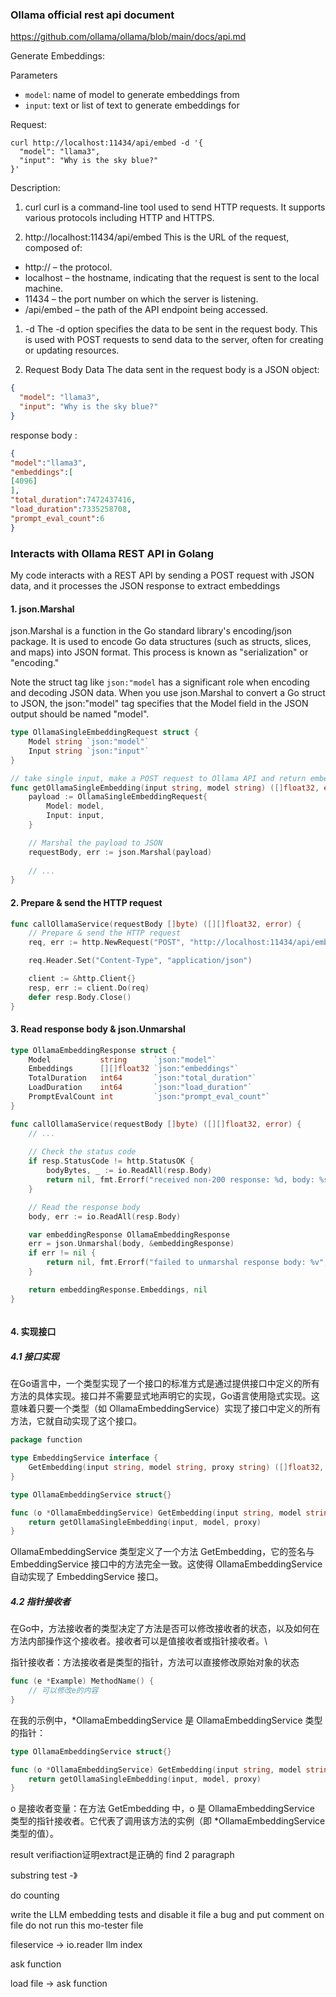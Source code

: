 
### Ollama official rest api document
https://github.com/ollama/ollama/blob/main/docs/api.md

Generate Embeddings: 

Parameters
- `model`: name of model to generate embeddings from
- `input`: text or list of text to generate embeddings for


Request:

```shell
curl http://localhost:11434/api/embed -d '{
  "model": "llama3",
  "input": "Why is the sky blue?"
}'
```


Description:
1. curl
curl is a command-line tool used to send HTTP requests. It supports various protocols including HTTP and HTTPS.

2. http://localhost:11434/api/embed
This is the URL of the request, composed of:
- http:// – the protocol.
- localhost – the hostname, indicating that the request is sent to the local machine.
- 11434 – the port number on which the server is listening.
- /api/embed – the path of the API endpoint being accessed.

1. -d
The -d option specifies the data to be sent in the request body. This is used with POST requests to send data to the server, often for creating or updating resources.

4. Request Body Data
The data sent in the request body is a JSON object:
```json
{
  "model": "llama3",
  "input": "Why is the sky blue?"
}
```

response body :
```json
{
"model":"llama3",
"embeddings":[
[4096]
],
"total_duration":7472437416,
"load_duration":7335258708,
"prompt_eval_count":6
}
```


### Interacts with Ollama REST API in Golang

My code interacts with a REST API by sending a POST request with JSON data, and it processes the JSON response to extract embeddings

#### 1. json.Marshal

json.Marshal is a function in the Go standard library's encoding/json package. It is used to encode Go data structures (such as structs, slices, and maps) into JSON format. This process is known as "serialization" or "encoding."

Note the struct tag like `json:"model` has a significant role when encoding and decoding JSON data. When you use json.Marshal to convert a Go struct to JSON, the json:"model" tag specifies that the Model field in the JSON output should be named "model".

```go
type OllamaSingleEmbeddingRequest struct {
	Model string `json:"model"`
	Input string `json:"input"`
}

// take single input, make a POST request to Ollama API and return embedding
func getOllamaSingleEmbedding(input string, model string) ([]float32, error) {
	payload := OllamaSingleEmbeddingRequest{
		Model: model,
		Input: input,
	}

	// Marshal the payload to JSON
	requestBody, err := json.Marshal(payload)
	
	// ...
}
```

#### 2. Prepare & send the HTTP request

```go
func callOllamaService(requestBody []byte) ([][]float32, error) {
	// Prepare & send the HTTP request
	req, err := http.NewRequest("POST", "http://localhost:11434/api/embed", bytes.NewBuffer(requestBody))

	req.Header.Set("Content-Type", "application/json")

	client := &http.Client{}
	resp, err := client.Do(req)
	defer resp.Body.Close()
}

```

#### 3. Read response body & json.Unmarshal

```go
type OllamaEmbeddingResponse struct {
	Model           string      `json:"model"`
	Embeddings      [][]float32 `json:"embeddings"`
	TotalDuration   int64       `json:"total_duration"`
	LoadDuration    int64       `json:"load_duration"`
	PromptEvalCount int         `json:"prompt_eval_count"`
}

func callOllamaService(requestBody []byte) ([][]float32, error) {
	// ...
	
	// Check the status code
	if resp.StatusCode != http.StatusOK {
		bodyBytes, _ := io.ReadAll(resp.Body)
		return nil, fmt.Errorf("received non-200 response: %d, body: %s", resp.StatusCode, string(bodyBytes))
	}

	// Read the response body
	body, err := io.ReadAll(resp.Body)

	var embeddingResponse OllamaEmbeddingResponse
	err = json.Unmarshal(body, &embeddingResponse)
	if err != nil {
		return nil, fmt.Errorf("failed to unmarshal response body: %v", err)
	}

	return embeddingResponse.Embeddings, nil
}



```




#### 4. 实现接口


##### 4.1 接口实现

在Go语言中，一个类型实现了一个接口的标准方式是通过提供接口中定义的所有方法的具体实现。接口并不需要显式地声明它的实现，Go语言使用隐式实现。这意味着只要一个类型（如 OllamaEmbeddingService）实现了接口中定义的所有方法，它就自动实现了这个接口。
```go
package function

type EmbeddingService interface {
	GetEmbedding(input string, model string, proxy string) ([]float32, error)
}

type OllamaEmbeddingService struct{}

func (o *OllamaEmbeddingService) GetEmbedding(input string, model string, proxy string) ([]float32, error) {
	return getOllamaSingleEmbedding(input, model, proxy)
}

```

OllamaEmbeddingService 类型定义了一个方法 GetEmbedding，它的签名与 EmbeddingService 接口中的方法完全一致。这使得 OllamaEmbeddingService 自动实现了 EmbeddingService 接口。

##### 4.2 指针接收者
在Go中，方法接收者的类型决定了方法是否可以修改接收者的状态，以及如何在方法内部操作这个接收者。接收者可以是值接收者或指针接收者。\

指针接收者：方法接收者是类型的指针，方法可以直接修改原始对象的状态
```go
func (e *Example) MethodName() {
    // 可以修改e的内容
}
```



在我的示例中，*OllamaEmbeddingService 是 OllamaEmbeddingService 类型的指针：
```go
type OllamaEmbeddingService struct{}

func (o *OllamaEmbeddingService) GetEmbedding(input string, model string, proxy string) ([]float32, error) {
    return getOllamaSingleEmbedding(input, model, proxy)
}

```

o 是接收者变量：在方法 GetEmbedding 中，o 是 OllamaEmbeddingService 类型的指针接收者。它代表了调用该方法的实例（即 *OllamaEmbeddingService 类型的值）。







result verifiaction证明extract是正确的
find 2 paragraph 

substring test -》

do counting

write the LLM embedding tests and disable it 
file a bug and put comment on file 
do not run this 
mo-tester file 

fileservice -> io.reader
llm index 



ask function

load file ->
ask function 

